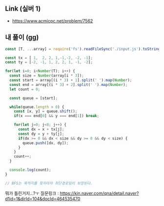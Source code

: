 ## Link (실버 1)  

- https://www.acmicpc.net/problem/7562  

## 내 풀이 (gg)  

```js
const [T, ...array] = require('fs').readFileSync('./input.js').toString().trim().split('\n');

const tx = [ 1,  2, 2, 1,-1,-2, -2, -1];
const ty = [-2, -1, 1, 2, 2, 1, -1, -2];

for(let i=0; i<Number(T); i++) {
  const size = Number(array[i * 3]);
  const start = array[(i * 3) + 1].split(' ').map(Number);
  const end = array[(i * 3) + 2].split(' ').map(Number);
  let count = 0;

  const queue = [start];

  while(queue.length > 0) {
    const [x, y] = queue.shift();
    if(x === end[0] && y === end[1]) break;

    for(let j=0; j<8; j++) {
      const dx = x + tx[j];
      const dy = y + ty[j];
      if(dx >= 0 && dx < size && dy >= 0 && dy < size) {
        queue.push([dx, dy]);
      }
    }
    count++;
  }

  console.log(count);
}

// BFS는 목적지를 찾자마자 최단경로임이 보장된다.
```

뭐가 틀린거지...?ㅜ
질문링크 : https://kin.naver.com/qna/detail.naver?d1id=1&dirId=104&docId=464535470
